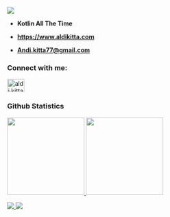 ![](https://github.com/Aldikitta/Aldikitta/blob/main/BannerGit.png)
<!-- ![](https://github.com/Aldikitta/Aldikitta/blob/main/GITHUB2.png) -->

<!-- <h1 align="center">I'm Aldi Kitta</h1> -->
<!-- <h3 align="center">Android Developer</h3> -->

<!-- <p align="left"> <img src="https://komarev.com/ghpvc/?username=aldikitta&label=Profile%20views&color=0e75b6&style=flat" alt="aldikitta" /> </p>
 -->
<!-- <p align="left"> <a href="https://github.com/ryo-ma/github-profile-trophy"><img src="https://github-profile-trophy.vercel.app/?username=aldikitta" alt="aldikitta" /></a> </p> -->

<!-- <p align="left"> <a href="https://twitter.com/aldikitta" target="blank"><img src="https://img.shields.io/twitter/follow/aldikitta?logo=twitter&style=for-the-badge" alt="aldikitta" /></a> </p> -->

- **Kotlin All The Time**

- **https://www.aldikitta.com**

- **Andi.kitta77@gmail.com**

<!-- - **All of my Jetpack Compose App use Material 3** -->

<h3 align="left">Connect with me:</h3>
<p align="left">
<a href="https://linkedin.com/in/aldikitta" target="blank"><img align="center" src="https://raw.githubusercontent.com/rahuldkjain/github-profile-readme-generator/master/src/images/icons/Social/linked-in-alt.svg" alt="aldi kitta" height="30" width="40" /></a>
</p>

### Github Statistics ###
<p align="left">
<a href="https://github.com/aldikitta">
  <img height="180em" src="https://github-readme-stats-eight-theta.vercel.app/api?username=aldikitta&show_icons=true&theme=gotham&include_all_commits=true&count_private=true"/>
  <img height="180em" src="https://github-readme-streak-stats.herokuapp.com/?user=aldikitta&show_icons=true&locale=en&theme=gotham"/>
</a>
</p>

<p align="left">
<a href="https://github.com/aldikitta">
  <img src="https://github-readme-stats.vercel.app/api/wakatime?username=aldikitta&langs_count=6&layout=compact&show_icons=true&theme=gotham"/>
  <img src="https://github-readme-stats-eight-theta.vercel.app/api/top-langs/?username=aldikitta&layout=compact&langs_count=6&theme=gotham"/>
</a>
</p>

<!-- <p align="center"> <img src="https://github-readme-stats.vercel.app/api/top-langs?username=aldikitta&show_icons=true&theme=gotham" alt="aldikitta" />
 
<p align="center"> <img src="https://github-readme-stats.vercel.app/api?username=aldikitta&show_icons=true&locale=en&theme=gotham" alt="aldikitta" />
  
<p align="center"> <img src="https://github-readme-streak-stats.herokuapp.com/?user=aldikitta&show_icons=true&locale=en&theme=gotham" alt="aldikitta" />
 
<p align='center'> <img src='https://github-readme-stats.vercel.app/api/wakatime?username=aldikitta&show_icons=true&theme=gotham'/></p> -->
